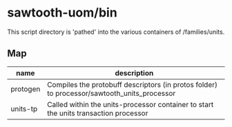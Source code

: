 # sawtooth-uom/bin

This script directory is 'pathed' into the various containers of /families/units.

## Map

name | description
-----|------------
protogen | Compiles the protobuff descriptors (in protos folder) to processor/sawtooth_units_processor
units-tp | Called within the units-processor container to start the units transaction processor 

